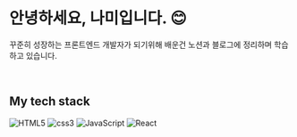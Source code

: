 <h1>안녕하세요, 나미입니다. 😊</h1>
<p>꾸준히 성장하는 프론트엔드 개발자가 되기위해 배운건 노션과 블로그에 정리하며 학습하고 있습니다.</p>

<br />
<h2> My tech stack </h2>

![HTML5](https://img.shields.io/badge/-HTML5-F05032?style=for-the-badge&logo=html5&logoColor=fff)
![css3](https://img.shields.io/badge/-CSS3-007ACC?style=for-the-badge&logo=css3)
![JavaScript](https://img.shields.io/badge/-JavaScript-%23F7DF1C?style=for-the-badge&logo=javascript&logoColor=000000&labelColor=%23F7DF1&color=%23FFCE5A)
![React](https://img.shields.io/badge/-React-222222?style=for-the-badge&logo=react)

